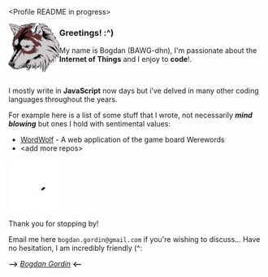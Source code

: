 &lt;Profile README in progress&gt; 

<img align="left" src="https://raw.githubusercontent.com/bogdangordin/bogdangordin/main/wolf.png?raw=true" width="100">

### Greetings! :^)

My name is Bogdan (BAWG-dhn), I'm passionate about the **Internet of Things** and I enjoy to **code**!.

<br>

I mostly write in **JavaScript** now days but i've delved in many other coding languages throughout the years.

For example here is a list of some stuff that I wrote, not necessarily ***mind blowing*** but ones I hold with sentimental values:

- [WordWolf](https://github.com/RFP2202-Blue-Ocean-Avengers/WordWolf) - A web application of the game board Werewords
- &lt;add more repos&gt;

<img src="https://raw.githubusercontent.com/bogdangordin/bogdangordin/main/bug.gif?raw=true" width="100"/>

Thank you for stopping by!

Email me here `bogdan.gordin@gmail.com` if you're wishing to discuss... Have no hesitation, I am incredibly friendly (^:

**-->** [_Bogdan Gordin_](https://www.linkedin.com/in/bogdangordin/) **<--**

